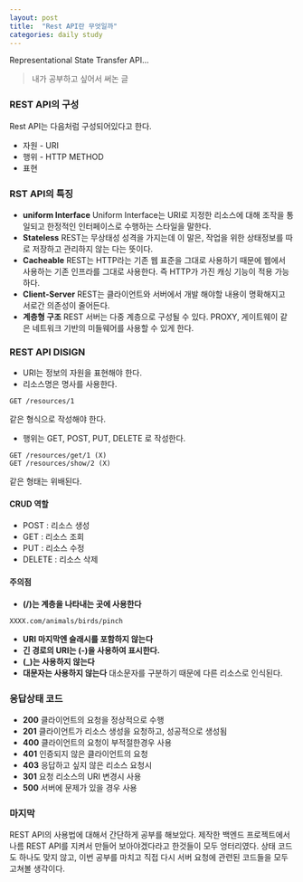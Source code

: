 ```yaml
---
layout: post
title:  "Rest API란 무엇일까"
categories: daily study
---
```


Representational State Transfer API...

> 내가 공부하고 싶어서 써논 글

### REST API의 구성
Rest API는 다음처럼 구성되어있다고 한다.
- 자원 - URI
- 행위 - HTTP METHOD
- 표현

### RST API의 특징
- **uniform Interface**
Uniform Interface는 URI로 지정한 리소스에 대해 조작을 통일되고 한정적인 인터페이스로 수행하는 스타일을 말한다. 
- **Stateless**
REST는 무상태성 성격을 가지는데 이 말은, 작업을 위한 상태정보를 따로 저장하고 관리하지 않는 다는 뜻이다.
- **Cacheable**
REST는 HTTP라는 기존 웹 표준을 그대로 사용하기 때문에 웹에서 사용하는 기존 인프라를 그대로 사용한다. 즉 HTTP가 가진 캐싱 기능이 적용 가능하다.
- **Client-Server**
REST는 클라이언트와 서버에서 개발 해야할 내용이 명확해지고 서로간 의존성이 줄어든다.
- **계층형 구조**
REST 서버는 다중 계층으로 구성될 수 있다. PROXY, 게이트웨이 같은 네트워크 기반의 미들웨어를 사용할 수 있게 한다.

### REST API DISIGN
- URI는 정보의 자원을 표현해야 한다. 
- 리소스명은 명사를 사용한다.
```
GET /resources/1
```
같은 형식으로 작성해야 한다.
- 행위는 GET, POST, PUT, DELETE 로 작성한다.
```
GET /resources/get/1 (X)
GET /resources/show/2 (X)
```
같은 형태는 위배된다.

#### CRUD 역할
- POST : 리소스 생성
- GET : 리소스 조회
- PUT : 리소스 수정
- DELETE : 리소스 삭제

#### 주의점
- **(/)는 계층을 나타내는 곳에 사용한다**
```
XXXX.com/animals/birds/pinch
```
- **URI 마지막엔 슬래시를 포함하지 않는다**
- **긴 경로의 URI는 (-)을 사용하여 표시한다.**
- **(_)는 사용하지 않는다**
- **대문자는 사용하지 않는다**
대소문자를 구분하기 때문에 다른 리소스로 인식된다.

### 응답상태 코드
- **200**
클라이언트의 요청을 정상적으로 수행
- **201**
클라이언트가 리소스 생성을 요청하고, 성공적으로 생성됨
- **400**
클라이언트의 요청이 부적절한경우 사용
- **401**
인증되지 않은 클라이언트의 요청
- **403**
응답하고 싶지 않은 리소스 요청시
- **301**
요청 리소스의 URI 변경시 사용
- **500**
서버에 문제가 있을 경우 사용

### 마지막
REST API의 사용법에 대해서 간단하게 공부를 해보았다. 제작한 백엔드 프로젝트에서 나름 REST API를 지켜서 만들어 보아야겠다라고 한것들이 모두 엉터리였다. 상태 코드도 하나도 맞지 않고, 이번 공부를 마치고 직접 다시 서버 요청에 관련된 코드들을 모두 고쳐볼 생각이다.
